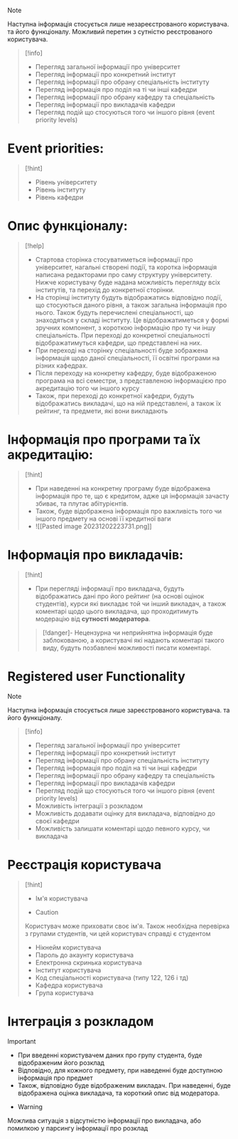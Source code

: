 > [!note] 
> Наступна інформація стосується лише незареєстрованого користувача. та його функціоналу. Можливий перетин з сутністю реєстрованого користувача.

> [!info] 
> - Перегляд загальної інформації про університет
>- Перегляд інформації про конкретний інститут
>- Перегляд інформації про обрану спеціальність інституту
>- Перегляд інформація про поділ на ті чи інші кафедри
>- Перегляд інформації про обрану кафедру та спеціальність
>- Перегляд інформації про викладачів кафедри
>- Перегляд подій що стосуються того чи іншого рівня (event priority levels) 

# Event priorities: 

> [!hint] 
> - Рівень університету
>- Рівень інституту
>- Рівень кафедри 

# Опис функціоналу:

> [!help] 
> - Стартова сторінка стосуватиметься інформації про університет, нагальні створені події, та коротка інформація написана редакторами про саму структуру університету. Нижче користувачу буде надана можливість перегляду всіх інститутів, та перехід до конкретної сторінки.
>- На сторінці інституту будуть відображатись відповідно події, що стосуються даного рівня, а також загальна інформація про нього. Також будуть перечислені спеціальності, що знаходяться у складі інституту. Це відображатиметься у формі зручних компонент, з короткою інформацію про ту чи іншу спеціальність. При переході до конкретної спеціальності відображатимуться кафедри, що представлені на них.
>- При переході на сторінку спеціальності буде зображена інформація щодо даної спеціальності, її освітні програми на різних кафедрах.
>- Після переходу на конкретну кафедру, буде відображеною програма на всі семестри, з представленою інформацією про акредитацію того чи іншого курсу 
>- Також, при переході до конкретної кафедри, будуть відображатись викладачі, що на ній представлені, а також їх рейтинг, та предмети, які вони викладають

# Інформація про програми та їх акредитацію:

> [!hint] 
> -  При наведенні на конкретну програму буде відображена інформація про те, що є кредитом, адже ця інформація зачасту збиває, та плутає абітурієнтів. 
> - Також, буде відображена інформація про важливість того чи іншого предмету на основі її кредитної ваги
> - ![[Pasted image 20231202223731.png]]

# Інформація про викладачів:

> [!hint] 
> - При перегляді інформації про викладача, будуть відображатись дані про його рейтинг (на основі оцінок студентів), курси які викладає той чи інший викладач, а також коментарі щодо цього викладача, що проходитимуть модерацію від **сутності модератора**. 
>>[!danger]- Нецензурна чи неприйнятна інформація буде заблокованою, а користувачі які надають коментарі такого виду, будуть позбавлені можливості писати коментарі. 
# Registered user Functionality


> [!note] 
> Наступна інформація стосується лише зареєстрованого користувача. та його функціоналу. 

> [!info] 
> - Перегляд загальної інформації про університет
>- Перегляд інформації про конкретний інститут
>- Перегляд інформації про обрану спеціальність інституту
>- Перегляд інформація про поділ на ті чи інші кафедри
>- Перегляд інформації про обрану кафедру та спеціальність
>- Перегляд інформації про викладачів кафедри
>- Перегляд подій що стосуються того чи іншого рівня (event priority levels) 
>- Можливість інтеграції з розкладом
>- Можливість додавати оцінку для викладача, відповідно до своєї кафедри
>- Можливість залишати коментарі щодо певного курсу, чи викладача

# Реєстрація користувача

> [!hint] 
> - Ім'я користувача
> - > [!caution] 
> Користувач може приховати своє ім'я. Також необхідна перевірка з групами студентів, чи цей користувач справді є студентом  
>- Нікнейм користувача
>- Пароль до акаунту користувача
>- Електронна скринька користувача
>- Інститут користувача
>- Код спеціальності користувача (типу 122, 126 і тд)
>- Кафедра користувача
>- Група користувача 
# Інтеграція з розкладом


> [!important] 
> - При введенні користувачем даних про групу студента, буде відображеним його розклад
>- Відповідно, для кожного предмету, при наведенні буде доступною інформація про предмет
>- Також, відповідно буде відображеним викладач. При наведенні, буде відображена оцінка викладача, та короткий опис від модератора. 
>- > [!warning] 
> Можлива ситуація з відсутністю інформації про викладача, або помилкою у парсингу інформації про розклад 